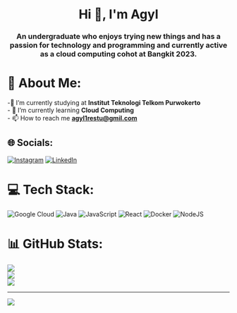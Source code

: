 <h1 align="center">Hi 👋, I'm Agyl</h1>
<h3 align="center">An undergraduate who enjoys trying new things and has a passion for technology and programming and currently active as a cloud computing cohot at Bangkit 2023.</h3>

# 💫 About Me:

-🔭 I’m currently studying at **Institut Teknologi Telkom Purwokerto**<br>- 🌱 I’m currently learning **Cloud Computing**<br>- 📫 How to reach me **agyl1restu@gmil.com**


## 🌐 Socials:
[![Instagram](https://img.shields.io/badge/Instagram-%23E4405F.svg?logo=Instagram&logoColor=white)](https://instagram.com/restuagyl) [![LinkedIn](https://img.shields.io/badge/LinkedIn-%230077B5.svg?logo=linkedin&logoColor=white)](https://linkedin.com/in/agyl-restu) 

# 💻 Tech Stack:
![Google Cloud](https://img.shields.io/badge/GoogleCloud-%234285F4.svg?style=for-the-badge&logo=google-cloud&logoColor=white) ![Java](https://img.shields.io/badge/java-%23ED8B00.svg?style=for-the-badge&logo=openjdk&logoColor=white) ![JavaScript](https://img.shields.io/badge/javascript-%23323330.svg?style=for-the-badge&logo=javascript&logoColor=%23F7DF1E) ![React](https://img.shields.io/badge/react-%2320232a.svg?style=for-the-badge&logo=react&logoColor=%2361DAFB) ![Docker](https://img.shields.io/badge/docker-%230db7ed.svg?style=for-the-badge&logo=docker&logoColor=white) ![NodeJS](https://img.shields.io/badge/node.js-6DA55F?style=for-the-badge&logo=node.js&logoColor=white)
# 📊 GitHub Stats:
![](https://github-readme-stats.vercel.app/api?username=Qwwn&theme=dark&hide_border=true&include_all_commits=false&count_private=false)<br/>
![](https://github-readme-streak-stats.herokuapp.com/?user=Qwwn&theme=dark&hide_border=true)<br/>
![](https://github-readme-stats.vercel.app/api/top-langs/?username=Qwwn&theme=dark&hide_border=true&include_all_commits=false&count_private=false&layout=compact)

---
[![](https://visitcount.itsvg.in/api?id=Qwwn&icon=0&color=0)](https://visitcount.itsvg.in)

<!-- Proudly created with GPRM ( https://gprm.itsvg.in ) -->
